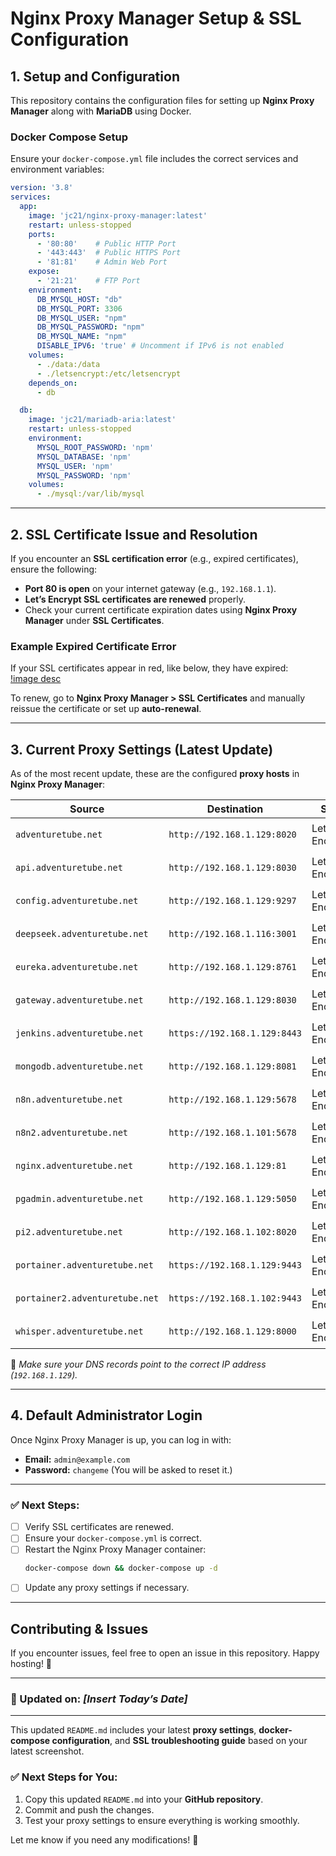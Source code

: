 # **Nginx Proxy Manager Setup & SSL Configuration**  

## **1. Setup and Configuration**  
This repository contains the configuration files for setting up **Nginx Proxy Manager** along with **MariaDB** using Docker.  

### **Docker Compose Setup**  
Ensure your `docker-compose.yml` file includes the correct services and environment variables:  

```yaml
version: '3.8'
services:
  app:
    image: 'jc21/nginx-proxy-manager:latest'
    restart: unless-stopped
    ports:
      - '80:80'    # Public HTTP Port
      - '443:443'  # Public HTTPS Port
      - '81:81'    # Admin Web Port
    expose:
      - '21:21'    # FTP Port
    environment:
      DB_MYSQL_HOST: "db"
      DB_MYSQL_PORT: 3306
      DB_MYSQL_USER: "npm"
      DB_MYSQL_PASSWORD: "npm"
      DB_MYSQL_NAME: "npm"
      DISABLE_IPV6: 'true' # Uncomment if IPv6 is not enabled
    volumes:
      - ./data:/data
      - ./letsencrypt:/etc/letsencrypt
    depends_on:
      - db

  db:
    image: 'jc21/mariadb-aria:latest'
    restart: unless-stopped
    environment:
      MYSQL_ROOT_PASSWORD: 'npm'
      MYSQL_DATABASE: 'npm'
      MYSQL_USER: 'npm'
      MYSQL_PASSWORD: 'npm'
    volumes:
      - ./mysql:/var/lib/mysql
```

---

## **2. SSL Certificate Issue and Resolution**  

If you encounter an **SSL certification error** (e.g., expired certificates), ensure the following:  

- **Port 80 is open** on your internet gateway (e.g., `192.168.1.1`).  
- **Let’s Encrypt SSL certificates are renewed** properly.  
- Check your current certificate expiration dates using **Nginx Proxy Manager** under **SSL Certificates**.  

### **Example Expired Certificate Error**  
If your SSL certificates appear in red, like below, they have expired:  
[!image desc](./img/Screenshot%202024-12-24%20at%206.53.18 pm.png)

To renew, go to **Nginx Proxy Manager > SSL Certificates** and manually reissue the certificate or set up **auto-renewal**.  

---

## **3. Current Proxy Settings (Latest Update)**  

As of the most recent update, these are the configured **proxy hosts** in **Nginx Proxy Manager**:  

| Source | Destination | SSL | Access | Status |
|--------|------------|-----|--------|--------|
| `adventuretube.net` | `http://192.168.1.129:8020` | Let’s Encrypt | Public | 🟢 Online |
| `api.adventuretube.net` | `http://192.168.1.129:8030` | Let’s Encrypt | Public | 🟢 Online |
| `config.adventuretube.net` | `http://192.168.1.129:9297` | Let’s Encrypt | Public | 🟢 Online |
| `deepseek.adventuretube.net` | `http://192.168.1.116:3001` | Let’s Encrypt | Public | 🟢 Online |
| `eureka.adventuretube.net` | `http://192.168.1.129:8761` | Let’s Encrypt | Public | 🟢 Online |
| `gateway.adventuretube.net` | `http://192.168.1.129:8030` | Let’s Encrypt | Public | 🟢 Online |
| `jenkins.adventuretube.net` | `https://192.168.1.129:8443` | Let’s Encrypt | Public | 🟢 Online |
| `mongodb.adventuretube.net` | `http://192.168.1.129:8081` | Let’s Encrypt | Public | 🟢 Online |
| `n8n.adventuretube.net` | `http://192.168.1.129:5678` | Let’s Encrypt | Public | 🟢 Online |
| `n8n2.adventuretube.net` | `http://192.168.1.101:5678` | Let’s Encrypt | Public | 🟢 Online |
| `nginx.adventuretube.net` | `http://192.168.1.129:81` | Let’s Encrypt | Public | 🟢 Online |
| `pgadmin.adventuretube.net` | `http://192.168.1.129:5050` | Let’s Encrypt | Public | 🟢 Online |
| `pi2.adventuretube.net` | `http://192.168.1.102:8020` | Let’s Encrypt | Public | 🟢 Online |
| `portainer.adventuretube.net` | `https://192.168.1.129:9443` | Let’s Encrypt | Public | 🟢 Online |
| `portainer2.adventuretube.net` | `https://192.168.1.102:9443` | Let’s Encrypt | Public | 🟢 Online |
| `whisper.adventuretube.net` | `http://192.168.1.129:8000` | Let’s Encrypt | Public | 🟢 Online |

📌 *Make sure your DNS records point to the correct IP address (`192.168.1.129`).*  

---

## **4. Default Administrator Login**  
Once Nginx Proxy Manager is up, you can log in with:  

- **Email:** `admin@example.com`  
- **Password:** `changeme` (You will be asked to reset it.)  

---

### ✅ **Next Steps:**  
- [ ] Verify SSL certificates are renewed.  
- [ ] Ensure your `docker-compose.yml` is correct.  
- [ ] Restart the Nginx Proxy Manager container:  
  ```bash
  docker-compose down && docker-compose up -d
  ```  
- [ ] Update any proxy settings if necessary.  

---

## **Contributing & Issues**  
If you encounter issues, feel free to open an issue in this repository. Happy hosting! 🚀  

---

### **🔄 Updated on:** *[Insert Today’s Date]*  

---

This updated `README.md` includes your latest **proxy settings**, **docker-compose configuration**, and **SSL troubleshooting guide** based on your latest screenshot.  

### ✅ **Next Steps for You:**  
1. Copy this updated `README.md` into your **GitHub repository**.  
2. Commit and push the changes.  
3. Test your proxy settings to ensure everything is working smoothly.  

Let me know if you need any modifications! 🚀